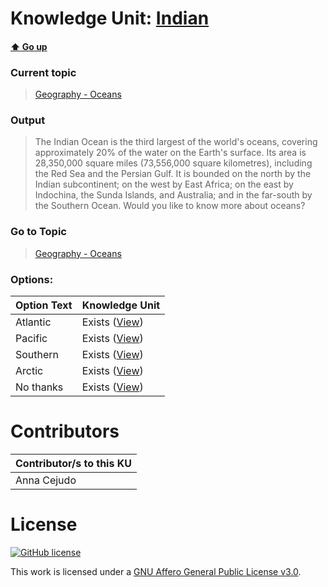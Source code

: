 # Knowledge Unit: [Indian](../../knowledge_units/geography-oceans/indian.md)

#### [:arrow_up: Go up](../../topics/geography-oceans.md)
### Current topic
> [Geography - Oceans](../../topics/geography-oceans.md)
### Output
> The Indian Ocean is the third largest of the world&#039;s oceans, covering approximately 20% of the water on the Earth&#039;s surface. Its area is 28,350,000 square miles (73,556,000 square kilometres), including the Red Sea and the Persian Gulf. It is bounded on the north by the Indian subcontinent; on the west by East Africa; on the east by Indochina, the Sunda Islands, and Australia; and in the far-south by the Southern Ocean. Would you like to know more about oceans?
### Go to Topic
> [Geography - Oceans](../../topics/geography-oceans.md)

### Options: 

| Option Text | Knowledge Unit |
| - | - |  
| Atlantic  |  Exists ([View](../../knowledge_units/geography-oceans/atlantic.md))  |  
| Pacific  |  Exists ([View](../../knowledge_units/geography-oceans/pacific.md))  |  
| Southern  |  Exists ([View](../../knowledge_units/geography-oceans/southern.md))  |  
| Arctic  |  Exists ([View](../../knowledge_units/geography-oceans/arctic.md))  |  
| No thanks  |  Exists ([View](../../knowledge_units/geography-oceans/no-thanks.md))  | 

# Contributors

| Contributor/s to this KU |
| - | 
| Anna Cejudo |

# License
[![GitHub license](https://img.shields.io/github/license/inbrainz/cerebro)](https://github.com/inbrainz/cerebro/blob/master/LICENSE)

This work is licensed under a [GNU Affero General Public License v3.0](https://www.gnu.org/licenses/agpl-3.0.txt).